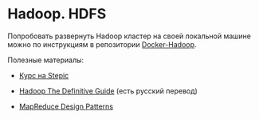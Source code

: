 # Hadoop. HDFS



Попробовать развернуть Hadoop кластер на своей локальной машине можно по инструкциям в репозитории [Docker-Hadoop](https://github.com/nakhodnov17/docker-hadoop-spark).

Полезные материалы:

* [Курс на Stepic](https://stepik.org/course/150/syllabus)
* [Hadoop The Definitive Guide](https://grut-computing.com/HadoopBook.pdf) (есть русский перевод)

* [MapReduce Design Patterns](http://vargas-solar.com/bigdata-fest/wp-content/uploads/sites/33/2014/11/MapReduce-Design-Patterns-V413HAV.pdf)

  

